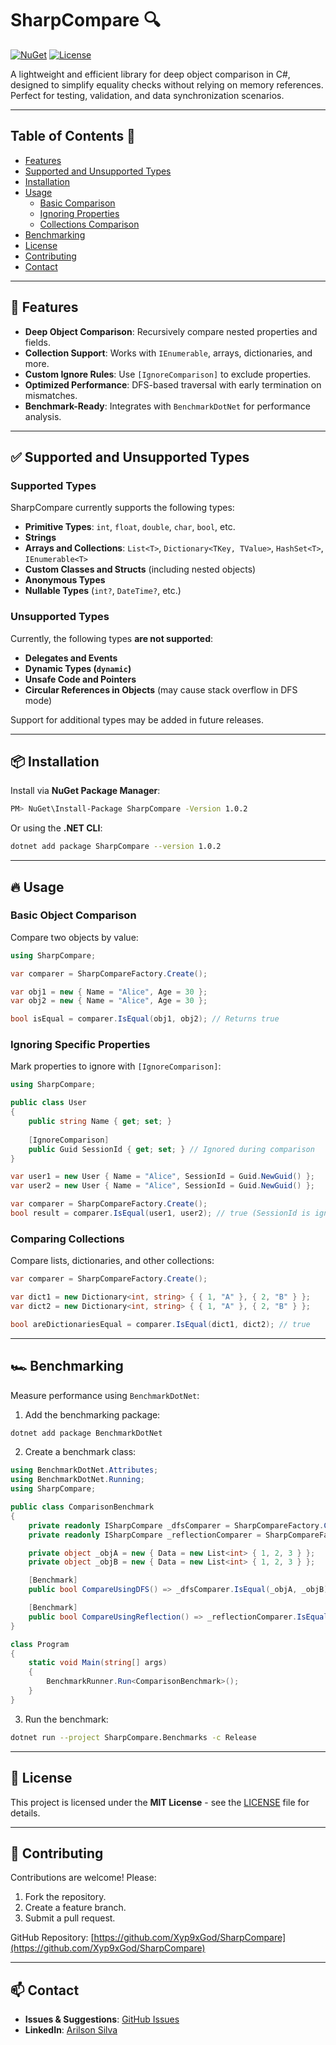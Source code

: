 # SharpCompare 🔍

[![NuGet](https://img.shields.io/nuget/v/SharpCompare.svg)](https://www.nuget.org/packages/SharpCompare/)
[![License](https://img.shields.io/badge/license-MIT-blue.svg)](https://github.com/Xyp9xGod/SharpCompare/blob/main/License.txt)

A lightweight and efficient library for deep object comparison in C#, designed to simplify equality checks without relying on memory references. Perfect for testing, validation, and data synchronization scenarios.

---

## Table of Contents 📑
- [Features](#-features)
- [Supported and Unsupported Types](#-supportedtypes)
- [Installation](#-installation)
- [Usage](#-usage)
  - [Basic Comparison](#basic-object-comparison)
  - [Ignoring Properties](#ignoring-specific-properties)
  - [Collections Comparison](#comparing-collections)
- [Benchmarking](#-benchmarking)
- [License](#-license)
- [Contributing](#-contributing)
- [Contact](#-contact)

---

## 🚀 Features
- **Deep Object Comparison**: Recursively compare nested properties and fields.
- **Collection Support**: Works with `IEnumerable`, arrays, dictionaries, and more.
- **Custom Ignore Rules**: Use `[IgnoreComparison]` to exclude properties.
- **Optimized Performance**: DFS-based traversal with early termination on mismatches.
- **Benchmark-Ready**: Integrates with `BenchmarkDotNet` for performance analysis.

---

## ✅ Supported and Unsupported Types

### Supported Types
SharpCompare currently supports the following types:
- **Primitive Types**: `int`, `float`, `double`, `char`, `bool`, etc.
- **Strings**
- **Arrays and Collections**: `List<T>`, `Dictionary<TKey, TValue>`, `HashSet<T>`, `IEnumerable<T>`
- **Custom Classes and Structs** (including nested objects)
- **Anonymous Types**
- **Nullable Types** (`int?`, `DateTime?`, etc.)

### Unsupported Types
Currently, the following types **are not supported**:
- **Delegates and Events**
- **Dynamic Types (`dynamic`)**
- **Unsafe Code and Pointers**
- **Circular References in Objects** (may cause stack overflow in DFS mode)

Support for additional types may be added in future releases.

---

## 📦 Installation

Install via **NuGet Package Manager**:
```sh
PM> NuGet\Install-Package SharpCompare -Version 1.0.2
```

Or using the **.NET CLI**:
```sh
dotnet add package SharpCompare --version 1.0.2
```

---

## 🔥 Usage

### Basic Object Comparison
Compare two objects by value:
```csharp
using SharpCompare;

var comparer = SharpCompareFactory.Create();

var obj1 = new { Name = "Alice", Age = 30 };
var obj2 = new { Name = "Alice", Age = 30 };

bool isEqual = comparer.IsEqual(obj1, obj2); // Returns true
```

### Ignoring Specific Properties
Mark properties to ignore with `[IgnoreComparison]`:
```csharp
using SharpCompare;

public class User
{
    public string Name { get; set; }
    
    [IgnoreComparison]
    public Guid SessionId { get; set; } // Ignored during comparison
}

var user1 = new User { Name = "Alice", SessionId = Guid.NewGuid() };
var user2 = new User { Name = "Alice", SessionId = Guid.NewGuid() };

var comparer = SharpCompareFactory.Create();
bool result = comparer.IsEqual(user1, user2); // true (SessionId is ignored)
```

### Comparing Collections
Compare lists, dictionaries, and other collections:
```csharp
var comparer = SharpCompareFactory.Create();

var dict1 = new Dictionary<int, string> { { 1, "A" }, { 2, "B" } };
var dict2 = new Dictionary<int, string> { { 1, "A" }, { 2, "B" } };

bool areDictionariesEqual = comparer.IsEqual(dict1, dict2); // true
```

---

## 🏎️ Benchmarking
Measure performance using `BenchmarkDotNet`:

1. Add the benchmarking package:
```sh
dotnet add package BenchmarkDotNet
```

2. Create a benchmark class:
```csharp
using BenchmarkDotNet.Attributes;
using BenchmarkDotNet.Running;
using SharpCompare;

public class ComparisonBenchmark
{
    private readonly ISharpCompare _dfsComparer = SharpCompareFactory.Create(useDFS: true);
    private readonly ISharpCompare _reflectionComparer = SharpCompareFactory.Create(useDFS: false);

    private object _objA = new { Data = new List<int> { 1, 2, 3 } };
    private object _objB = new { Data = new List<int> { 1, 2, 3 } };

    [Benchmark]
    public bool CompareUsingDFS() => _dfsComparer.IsEqual(_objA, _objB);

    [Benchmark]
    public bool CompareUsingReflection() => _reflectionComparer.IsEqual(_objA, _objB);
}

class Program
{
    static void Main(string[] args)
    {
        BenchmarkRunner.Run<ComparisonBenchmark>();
    }
}
```

3. Run the benchmark:
```sh
dotnet run --project SharpCompare.Benchmarks -c Release
```

---

## 📜 License
This project is licensed under the **MIT License** - see the [LICENSE](https://github.com/Xyp9xGod/SharpCompare/blob/main/License.txt) file for details.

---

## 🤝 Contributing
Contributions are welcome! Please:
1. Fork the repository.
2. Create a feature branch.
3. Submit a pull request.

GitHub Repository: [https://github.com/Xyp9xGod/SharpCompare](https://github.com/Xyp9xGod/SharpCompare)

---

## 📫 Contact
- **Issues & Suggestions**: [GitHub Issues](https://github.com/Xyp9xGod/SharpCompare/issues)
- **LinkedIn**: [Arilson Silva](https://www.linkedin.com/in/arilsonsilva/)

